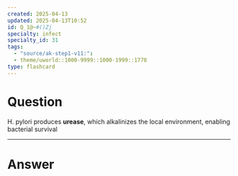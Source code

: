 ```yaml
---
created: 2025-04-13
updated: 2025-04-13T10:52
id: Q_1@~#()Zj
specialty: infect
specialty_id: 31
tags:
  - "source/ak-step1-v11:": 
  - theme/uworld::1000-9999::1000-1999::1778
type: flashcard
---
```


# Question
H. pylori produces **urease**, which alkalinizes the local environment, enabling bacterial survival

---

# Answer
